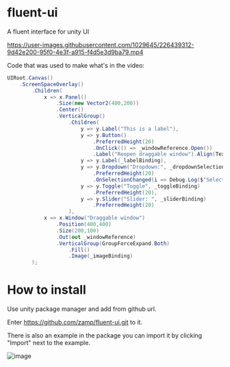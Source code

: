 # fluent-ui
A fluent interface for unity UI

https://user-images.githubusercontent.com/1029645/226439312-9d42e200-95f0-4e3f-a915-f4d5e3d9ba79.mp4

Code that was used to make what's in the video:

```cs
UIRoot.Canvas()
	.ScreenSpaceOverlay()
		.Children(
			x => x.Panel()
				.Size(new Vector2(400,200))
				.Center()
				.VerticalGroup()
					.Children(
						y => y.Label("This is a label"),
						y => y.Button()
							.PreferredHeight(20)
							.OnClick(() => _windowReference.Open())
							.Label("Reopen draggable window").Align(TextAlignmentOptions.Center),
						y => y.Label(_labelBinding),
						y => y.Dropdown("Dropdown:", _dropdownSelectionBinding, new []{"First example", "Second example", "Third example"})
							.PreferredHeight(20)
							.OnSelectionChanged(i => Debug.Log($"Selection changed: {i}")),
						y => y.Toggle("Toggle", _toggleBinding)
							.PreferredHeight(20),
						y => y.Slider("Slider: ", _sliderBinding)
							.PreferredHeight(20)
					),
			x => x.Window("Draggable window")
				.Position(400,400)
				.Size(200,100)
				.Out(out _windowReference)
				.VerticalGroup(GroupForceExpand.Both)
					.Fill()    
					.Image(_imageBinding)
		);
```

# How to install
Use unity package manager and add from github url.

Enter https://github.com/zamp/fluent-ui.git to it.

There is also an example in the package you can import it by clicking "Import" next to the example.

![image](https://user-images.githubusercontent.com/1029645/226439820-616fa401-a6a0-4e66-88c0-6e233c1e33b8.png)

